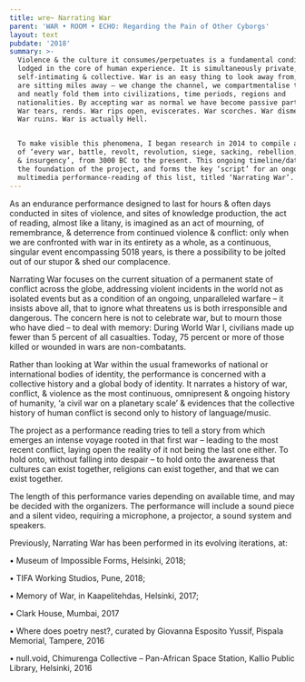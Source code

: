```yaml
---
title: wre~ Narrating War
parent: 'WAR • ROOM • ECHO: Regarding the Pain of Other Cyborgs'
layout: text
pubdate: '2018'
summary: >-
  Violence & the culture it consumes/perpetuates is a fundamental condition
  lodged in the core of human experience. It is simultaneously private, public,
  self-intimating & collective. War is an easy thing to look away from, if we
  are sitting miles away – we change the channel, we compartmentalise them, sort
  and neatly fold them into civilizations, time periods, regions and
  nationalities. By accepting war as normal we have become passive participants.
  War tears, rends. War rips open, eviscerates. War scorches. War dismembers.
  War ruins. War is actually Hell.


  To make visible this phenomena, I began research in 2014 to compile a timeline
  of ‘every war, battle, revolt, revolution, siege, sacking, rebellion, bombing
  & insurgency’, from 3000 BC to the present. This ongoing timeline/database is
  the foundation of the project, and forms the key ‘script’ for an ongoing
  multimedia performance-reading of this list, titled ‘Narrating War’.
---
```

As an endurance performance designed to last for hours & often days conducted in sites of violence, and sites of knowledge production, the act of reading, almost like a litany, is imagined as an act of mourning, of remembrance, & deterrence from continued violence & conflict: only when we are confronted with war in its entirety as a whole, as a continuous, singular event encompassing 5018 years, is there a possibility to be jolted out of our stupor & shed our complacence.

Narrating War focuses on the current situation of a permanent state of conflict across the globe, addressing violent incidents in the world not as isolated events but as a condition of an ongoing, unparalleled warfare – it insists above all, that to ignore what threatens us is both irresponsible and dangerous. The concern here is not to celebrate war, but to mourn those who have died – to deal with memory: During World War I, civilians made up fewer than 5 percent of all casualties. Today, 75 percent or more of those killed or wounded in wars are non-combatants. 

Rather than looking at War within the usual frameworks of national or international bodies of identity, the performance is concerned with a collective history and a global body of identity. It narrates a history of war, conflict, & violence as the most continuous, omnipresent & ongoing history of humanity, ‘a civil war on a planetary scale’ & evidences that the collective history of human conflict is second only to history of language/music.

The project as a performance reading tries to tell a story from which emerges an intense voyage rooted in that first war – leading to the most recent conflict, laying open the reality of it not being the last one either. To hold onto, without falling into despair – to hold onto the awareness that cultures can exist together, religions can exist together, and that we can exist together.

The length of this performance varies depending on available time, and may be decided with the organizers. The performance will include a sound piece and a silent video, requiring a microphone, a projector, a sound system and speakers.





Previously, Narrating War has been performed in its evolving iterations, at: 

•	Museum of Impossible Forms, Helsinki, 2018;

•	TIFA Working Studios, Pune, 2018; 

•	Memory of War, in Kaapelitehdas, Helsinki, 2017;

•	Clark House, Mumbai, 2017

•	Where does poetry nest?, curated by Giovanna Esposito Yussif, Pispala Memorial, Tampere, 2016

•	null.void, Chimurenga Collective – Pan-African Space Station, Kallio Public Library, Helsinki, 2016
